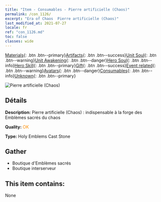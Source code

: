 ```yaml
---
title: "Item - Consumables - Pierre artificielle (Chaos)"
permalink: /con_1126/
excerpt: "Era of Chaos  Pierre artificielle (Chaos)"
last_modified_at: 2021-07-27
locale: fr
ref: "con_1126.md"
toc: false
classes: wide
---
```

 [Materials](/ItemsFR/){: .btn .btn--primary}[Artifacts](/ItemsFR/Artifacts/){: .btn .btn--success}[Unit Soul](/ItemsFR/UnitSoul/){: .btn .btn--warning}[Unit Awakening](/ItemsFR/UnitAwakening/){: .btn .btn--danger}[Hero Soul](/ItemsFR/HeroSoul/){: .btn .btn--info}[Hero Skill](/ItemsFR/HeroSkill/){: .btn .btn--primary}[Gift](/ItemsFR/Gift/){: .btn .btn--success}[Event related](/ItemsFR/Events/){: .btn .btn--warning}[Avatars](/ItemsFR/Avatars/){: .btn .btn--danger}[Consumables](/ItemsFR/Consumables/){: .btn .btn--info}[Unknown](/ItemsFR/Unknown/){: .btn .btn--primary}

 ![Pierre artificielle (Chaos)](/images/t/i_8004.png)

## Détails
 **Description:** Pierre artificielle (Chaos) : indispensable à la forge des Emblèmes sacrés du chaos

 **Quality:** <span style="color: #FF8C00">OK</span>

 **Type:** Holy Emblems Cast Stone

## Gather

*    Boutique d'Emblèmes sacrés 
*    Boutique interserveur 

## This item contains:

  None

